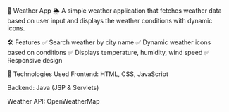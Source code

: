 📌 Weather App 🌦
A simple weather application that fetches weather data based on user input and displays the weather conditions with dynamic icons.


🛠 Features
✅ Search weather by city name
✅ Dynamic weather icons based on conditions
✅ Displays temperature, humidity, wind speed
✅ Responsive design

🔧 Technologies Used
Frontend: HTML, CSS, JavaScript

Backend: Java (JSP & Servlets)

Weather API: OpenWeatherMap

